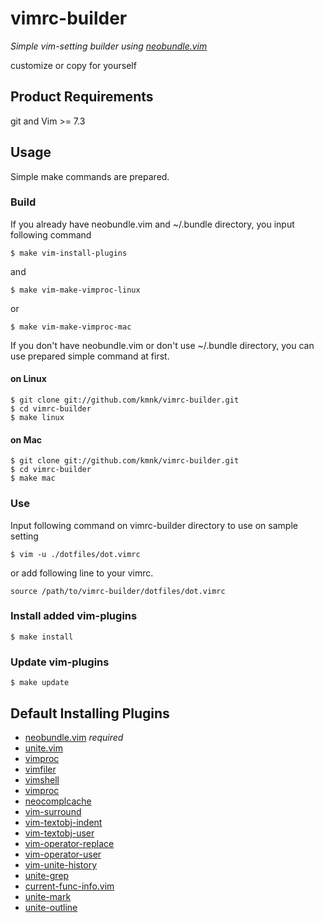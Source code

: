 # vimrc-builder

*Simple vim-setting builder using [neobundle.vim][]*

customize or copy for yourself

## Product Requirements

git and Vim >= 7.3


## Usage

Simple make commands are prepared.

### Build

If you already have neobundle.vim and ~/.bundle directory, you input following command

    $ make vim-install-plugins

and

    $ make vim-make-vimproc-linux

or

    $ make vim-make-vimproc-mac


If you don't have neobundle.vim or don't use ~/.bundle directory, you can use prepared simple command at first.


#### on Linux

    $ git clone git://github.com/kmnk/vimrc-builder.git
    $ cd vimrc-builder
    $ make linux

#### on Mac

    $ git clone git://github.com/kmnk/vimrc-builder.git
    $ cd vimrc-builder
    $ make mac

### Use

Input following command on vimrc-builder directory to use on sample setting

    $ vim -u ./dotfiles/dot.vimrc

or add following line to your vimrc.

    source /path/to/vimrc-builder/dotfiles/dot.vimrc


### Install added vim-plugins

    $ make install


### Update vim-plugins

    $ make update


## Default Installing Plugins

- [neobundle.vim][] *required*
- [unite.vim][]
- [vimproc][]
- [vimfiler][]
- [vimshell][]
- [vimproc][]
- [neocomplcache][]
- [vim-surround][]
- [vim-textobj-indent][]
- [vim-textobj-user][]
- [vim-operator-replace][]
- [vim-operator-user][]
- [vim-unite-history][]
- [unite-grep][]
- [current-func-info.vim][]
- [unite-mark][]
- [unite-outline][]


[neobundle.vim]:         https://github.com/Shougo/neobundle.vim
[unite.vim]:             https://github.com/Shougo/unite.vim
[vimproc]:               https://github.com/Shougo/vimproc
[vimfiler]:              https://github.com/Shougo/vimfiler
[vimshell]:              https://github.com/Shougo/vimshell
[vimproc]:               https://github.com/Shougo/vimproc
[neocomplcache]:         https://github.com/Shougo/neocomplcache
[vim-surround]:          https://github.com/kana/vim-surround
[vim-textobj-indent]:    https://github.com/kana/vim-textobj-indent
[vim-textobj-user]:      https://github.com/kana/vim-textobj-user
[vim-operator-replace]:  https://github.com/kana/vim-operator-replace
[vim-operator-user]:     https://github.com/kana/vim-operator-user
[vim-unite-history]:     https://github.com/thinca/vim-unite-history
[unite-grep]:            https://github.com/Sixeight/unite-grep
[current-func-info.vim]: https://github.com/tyru/current-func-info.vim
[unite-mark]:            https://github.com/tacroe/unite-mark
[unite-outline]:         https://github.com/h1mesuke/unite-outline
